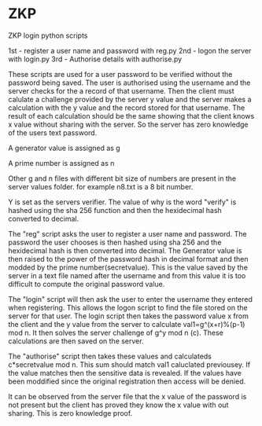 # ZKP
ZKP login python scripts

1st - register a user name and password with reg.py
2nd - logon the server with login.py
3rd - Authorise details with authorise.py


These scripts are used for a user password to be verified without the password being saved. The user is authorised using the username and the server checks for the a record of that username. Then the client must calulate a challenge provided by the server y value and the server makes a calculation with the y value and the record stored for that username. The result of each calculation should be the same showing that the client knows x value without sharing with the server. So the server has zero knowledge of the users text password.

A generator value is assigned as g 

A prime number is assigned as n

Other g and n files with different bit size of numbers are present in the server values folder. for example n8.txt is a 8 bit number.

Y is set as the servers verifier. The value of why is the word "verify" is hashed using the sha 256 function and then the hexidecimal hash converted to decimal.

The "reg" script asks the user to register a user name and password. The password the user chooses is then hashed using sha 256 and the hexidecimal hash is then converted into decimal. The Generator value is then raised to the power of the password hash in decimal format and then modded by the prime number(secretvalue). This is the value saved by the server in a text file named after the username and from this value it is too difficult to compute the original password value.

The "login" script will then ask the user to enter the username they entered when registering. This allows the logon script to find the file stored on the server for that user. The login script then takes the password value x from the client and the y value from the server to calculate val1=g^(x+r)%(p-1) mod n. It then solves the server challenge of g^y mod n (c). These calculations are then saved on the server. 

The "authorise" script then takes these values and calculateds c*secretvalue mod n. This sum should match val1 caluclated previousey. If the value matches then the sensitive data is revealed. If the values have been moddified since the original registration then access will be denied. 

It can be observed from the server file that the x value of the password is not present but the client has proved they know the x value with out sharing. This is zero knowledge proof.
